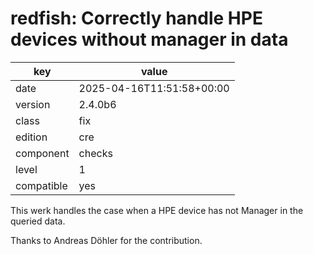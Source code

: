 [//]: # (werk v2)
# redfish: Correctly handle HPE devices without manager in data

key        | value
---------- | ---
date       | 2025-04-16T11:51:58+00:00
version    | 2.4.0b6
class      | fix
edition    | cre
component  | checks
level      | 1
compatible | yes

This werk handles the case when a HPE device has not Manager in the queried data.

Thanks to Andreas Döhler for the contribution.
